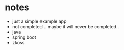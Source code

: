# notes
* just a simple example app
* not completed .. maybe it will never be completed..
* java
* spring boot
* zkoss

